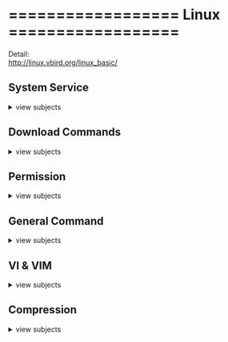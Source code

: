 # ==================   Linux   ==================  
Detail:  
http://linux.vbird.org/linux_basic/

## System Service
<details>
<summary>view subjects</summary>

- Connect to the remote server. (ps: Need to provide the public key first.)
```shell
ssh userName@10.1.3.51
```

- Reboot the VM
```shell
sudo reboot
```

- Check CentOs/redhat/ubuntu version
```shell
cat /etc/centos-release
cat /etc/redhat-release
cat /etc/os-release
```

- Check Linux  by 'uname' command.
```shell
# List all info.
uname -a
# List the kernel-release.
uname -r
```

- Mount commands.
```shell
# Show all mount detail
mount
# Mount all devices in /etc/fstab
sudo mount -a
# Umount all devices in /etc/fstab
sudo umount -a
```

- Set up **cron job**
```shell
# Edit the file
crontab -e
# At 00:05 in August will run the test.py job
5 0 * 8 * /use/bin/python3 /home/test.py
# Check the crontable jobs.
crontab -l
```

- List all processes
```shell
ps -ef
```

- Run the process in background / foreground
```shell
# 'Ctrl + z' to stop it first and get the number
# Run at background
bg %1
# Run at foreground
fg %1
```

- Keep the session alive to run the job when disconnect
```shell
# Need to install the dependency first
yum install screen
# Use 'screen'
screen
# Keep it alive
# "Ctrl + a" + "d"
```

- Kill the unresponsive process by PID
```shell
kill -9 123
```

- List all the services
```shell
systemctl
```

- Restarting and Reloading
```shell
sudo systemctl restart test.service
```

- Show the command history
```shell
history
```

- Check the CPU usage
```shell
top
```

- Check the disk volume the usage
```shell
df -h
```

- Check the file size
```shell
du -h /tmp.log
```

- Check the memory usage
```shell
free -h
```

- Check the IP services
```shell
ss -tunapls
```

- Check the date time, NTP sync detail
```shell
timedatectl
```

- Firewall check status, add/remove port, restart service.
```shell
firewall-cmd --list-all
firewall-cmd --add-port=[portNumber]/tcp --permanent
firewall-cmd --remove-port=[portNumber]/tcp  --permanent 
firewall-cmd --reload
```
</details>

## Download Commands
<details>
<summary>view subjects</summary>

- Download the package to the directory without install it. (For CentOS)
```shell
sudo yum install --downloadonly --downloaddir=/root/xxx <package_Name>
```

- Download the package and install it. (For Debian OS)
```shell
apt-get install <package_Name>
```

- Directly crawl the data back and save the response.
```shell
curl http://www.google.com > response.html
```

- Download files directly.
```shell
wget http://www.google.com/xxx.tar.gz
```
</details>

## Permission
<details>
<summary>view subjects</summary>

- Change to other user.
```shell
su [userName]
```

- Change the file's owner.
```shell
chown root:root /var/log/file
```

- Change the file's permission.
```shell
chmod 755 [testfile.txt]
```

- Modify the user's data.
```shell
usermod -l [newname] [username]
usermod -p [password] [username]
```
</details>

## General Command
<details>
<summary>view subjects</summary>

- Copy the file to other VM
```shell
scp /path/file1 user@192.168.0.1:/path/
```

- Find file name
```shell
find /etc -iname 'KEYWORD'
```

- Locate the file path, usually find in 'ENVIRONMENT_VARIABLE $PATH'.
```shell
which [packageName]
```

- Check the content different between two files.
```shell
diff fileName1 fileName2
```

- Live checking the log file in latest line.
```shell
tail -f fileName
```

-  Show the last 100 lines.
```shell
tail -100 testfileName
```

-  Show the first 50 lines.
```shell
head -50 testfileName
```

-  Replace the X to Y in testfilename.txt (space need to escape ```'\ '```)
```shell
sed -i 's/XXX/YY\ YY/g' testfilename.txt
```

-  Read and parse the file and do the custom command.
```shell
# Split by ':' and print variables "$1 tab $7"
cat /etc/passwd | awk -F ':' '{print $1"\t"$7}'
```
</details>

## VI & VIM
<details>
<summary>view subjects</summary>

- Highlight and choose the line
```shell
# V for choose all line, v for single word.
<normal mode> V 
```

- Copy what you select
```shell
<normal mode> y
```

- Delete what you select
```shell
<normal mode> d
```

- Paste what you select
```shell
<normal mode> p
```

- Undo the command
```shell
<normal mode> u
```

- Show code line.
```shell
<normal mode> :set number
```

- Search keyword
```shell
# **/** for search frontward, **?** for search backward.
# **n** for next match, **N** for previous.
<normal mode> /keyword
```

- Search the keyword and save it
```shell
grep "1111" /tmp/catalina.out.2018-08-20 > 123321.log
```
</details>

## Compression
<details>
<summary>view subjects</summary>

- tar / untar
```shell
tar cvf FileName.tar DirName
tar xvf FileName.tar
```

- zip / unzip
```shell
zip -r file.zip directory_name
unzip file.zip
```

- gzip / gunzip
```shell
gzip FileName
gunzip FileName.gz
```

- rar / unrar
```shell
rar a FileName.rar DirName
rar e FileName.rar
```
</details>
